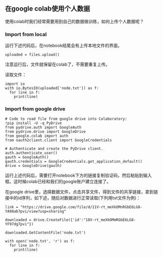 ## 在google colab使用个人数据
使用colab时我们经常需要用到自己的数据做训练，如何上传个人数据呢？

### Import from local

运行下述代码后，在notebook结尾会有上传本地文件的界面。

```
uploaded = files.upload()
```

注意运行后，文件就保留在colab了，不需要重复上传。

读取文件：

```
import io
with io.BytesIO(uploaded['node.txt']) as f:
  for line in f:
    print(line)
```


### Import from google drive 

```
# Code to read file from google drive into Colaboratory:
!pip install -U -q PyDrive
from pydrive.auth import GoogleAuth
from pydrive.drive import GoogleDrive
from google.colab import auth
from oauth2client.client import GoogleCredentials

# Authenticate and create the PyDrive client.
auth.authenticate_user()
gauth = GoogleAuth()
gauth.credentials = GoogleCredentials.get_application_default()
drive = GoogleDrive(gauth)
```
运行上述代码后，需要打开notebook下方的链接复制验证码，然后粘贴到输入框。这时候colab已经和我们的google账户建立连接了。

在google drive里，选择数据文件，点击共享文件，得到文件的共享链接，拿到链接中的id序列，如下述，随后对数据进行正常读取(下列用txt文件为例)：

```
link = "https://drive.google.com/file/d/11V-rt_meXkOMnRGbE6LG8-YA98ab7pvi/view?usp=sharing"

downloaded = drive.CreateFile({'id':"18V-rt_meXkOMmRGbE6LG8-YF97dg7pvi"}) 

downloaded.GetContentFile('node.txt')  

with open('node.txt', 'r') as f:
  for line in f:
    print(line)
```